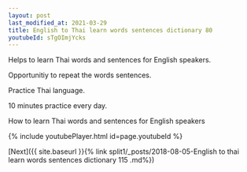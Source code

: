 ```yaml
---
layout: post
last_modified_at: 2021-03-29
title: English to Thai learn words sentences dictionary 80 
youtubeId: sTgOImjYcks
---
```

 
 
Helps to learn Thai words and sentences for English speakers.

Opportunitiy to repeat the words sentences. 

Practice Thai language. 
 
10 minutes practice every day. 
 
How to learn Thai words and sentences for English speakers 
 
{% include youtubePlayer.html id=page.youtubeId %}
 
 
[Next]({{ site.baseurl }}{% link  split1/_posts/2018-08-05-English to thai learn words sentences dictionary 115 .md%})
 
